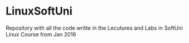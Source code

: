 # LinuxSoftUni
Repository with all the code writte in the Lecutures and Labs in SoftUni Linux Course from Jan 2016
